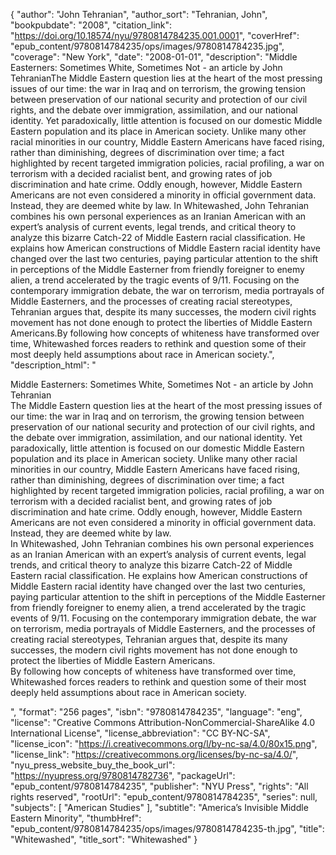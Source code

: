 {
  "author": "John Tehranian",
  "author_sort": "Tehranian, John",
  "bookpubdate": "2008",
  "citation_link": "https://doi.org/10.18574/nyu/9780814784235.001.0001",
  "coverHref": "epub_content/9780814784235/ops/images/9780814784235.jpg",
  "coverage": "New York",
  "date": "2008-01-01",
  "description": "Middle Easterners: Sometimes White, Sometimes Not - an article by John TehranianThe Middle Eastern question lies at the heart of the most pressing issues of our time: the war in Iraq and on terrorism, the growing tension between preservation of our national security and protection of our civil rights, and the debate over immigration, assimilation, and our national identity. Yet paradoxically, little attention is focused on our domestic Middle Eastern population and its place in American society. Unlike many other racial minorities in our country, Middle Eastern Americans have faced rising, rather than diminishing, degrees of discrimination over time; a fact highlighted by recent targeted immigration policies, racial profiling, a war on terrorism with a decided racialist bent, and growing rates of job discrimination and hate crime. Oddly enough, however, Middle Eastern Americans are not even considered a minority in official government data. Instead, they are deemed white by law. In Whitewashed, John Tehranian combines his own personal experiences as an Iranian American with an expert&#8217;s analysis of current events, legal trends, and critical theory to analyze this bizarre Catch-22 of Middle Eastern racial classification. He explains how American constructions of Middle Eastern racial identity have changed over the last two centuries, paying particular attention to the shift in perceptions of the Middle Easterner from friendly foreigner to enemy alien, a trend accelerated by the tragic events of 9/11. Focusing on the contemporary immigration debate, the war on terrorism, media portrayals of Middle Easterners, and the processes of creating racial stereotypes, Tehranian argues that, despite its many successes, the modern civil rights movement has not done enough to protect the liberties of Middle Eastern Americans.By following how concepts of whiteness have transformed over time, Whitewashed forces readers to rethink and question some of their most deeply held assumptions about race in American society.",
  "description_html": "<p>Middle Easterners: Sometimes White, Sometimes Not - an article by John Tehranian<br>The Middle Eastern question lies at the heart of the most pressing issues of our time: the war in Iraq and on terrorism, the growing tension between preservation of our national security and protection of our civil rights, and the debate over immigration, assimilation, and our national identity. Yet paradoxically, little attention is focused on our domestic Middle Eastern population and its place in American society. Unlike many other racial minorities in our country, Middle Eastern Americans have faced rising, rather than diminishing, degrees of discrimination over time; a fact highlighted by recent targeted immigration policies, racial profiling, a war on terrorism with a decided racialist bent, and growing rates of job discrimination and hate crime. Oddly enough, however, Middle Eastern Americans are not even considered a minority in official government data. Instead, they are deemed white by law. <br>In Whitewashed, John Tehranian combines his own personal experiences as an Iranian American with an expert&#8217;s analysis of current events, legal trends, and critical theory to analyze this bizarre Catch-22 of Middle Eastern racial classification. He explains how American constructions of Middle Eastern racial identity have changed over the last two centuries, paying particular attention to the shift in perceptions of the Middle Easterner from friendly foreigner to enemy alien, a trend accelerated by the tragic events of 9/11. Focusing on the contemporary immigration debate, the war on terrorism, media portrayals of Middle Easterners, and the processes of creating racial stereotypes, Tehranian argues that, despite its many successes, the modern civil rights movement has not done enough to protect the liberties of Middle Eastern Americans.<br>By following how concepts of whiteness have transformed over time, Whitewashed forces readers to rethink and question some of their most deeply held assumptions about race in American society.</p>",
  "format": "256 pages",
  "isbn": "9780814784235",
  "language": "eng",
  "license": "Creative Commons Attribution-NonCommercial-ShareAlike 4.0 International License",
  "license_abbreviation": "CC BY-NC-SA",
  "license_icon": "https://i.creativecommons.org/l/by-nc-sa/4.0/80x15.png",
  "license_link": "https://creativecommons.org/licenses/by-nc-sa/4.0/",
  "nyu_press_website_buy_the_book_url": "https://nyupress.org/9780814782736",
  "packageUrl": "epub_content/9780814784235",
  "publisher": "NYU Press",
  "rights": "All rights reserved",
  "rootUrl": "epub_content/9780814784235",
  "series": null,
  "subjects": [
    "American Studies"
  ],
  "subtitle": "America’s Invisible Middle Eastern Minority",
  "thumbHref": "epub_content/9780814784235/ops/images/9780814784235-th.jpg",
  "title": "Whitewashed",
  "title_sort": "Whitewashed"
}
